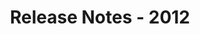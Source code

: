﻿---
title: Release Notes - 2012
second_title: Aspose.Words for Java
articleTitle: Release Notes - 2012
linktitle: Release Notes - 2012
description: "Aspose.Words for Java Release Notes - 2012 – learn about the latest updates and fixes."
type: docs
weight: 90
url: /java/release-notes-2012/
---


